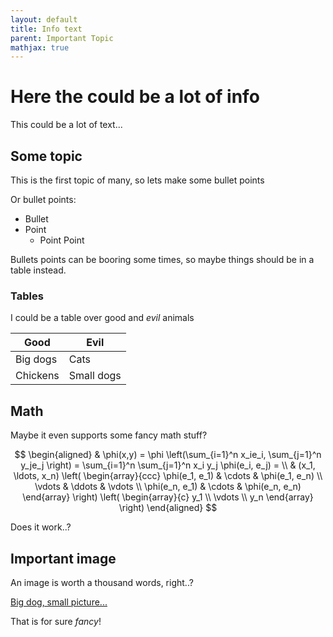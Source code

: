 ```yaml
---
layout: default
title: Info text
parent: Important Topic
mathjax: true
---
```


# Here the could be a lot of info
This could be a lot of text...

## Some topic

This is the first topic of many, so lets make some bullet points

Or bullet points:
- Bullet
- Point
  - Point Point

Bullets points can be booring some times, so maybe things should be in a table instead.

### Tables 

I could be a table over good and *evil* animals

| **Good** | **Evil** |
| ----------- | ----------- |
| Big dogs | Cats |
| Chickens | Small dogs |  


## Math

Maybe it even supports some fancy math stuff?

$$
\begin{aligned}
  & \phi(x,y) = \phi \left(\sum_{i=1}^n x_ie_i, \sum_{j=1}^n y_je_j \right)
  = \sum_{i=1}^n \sum_{j=1}^n x_i y_j \phi(e_i, e_j) = \\
  & (x_1, \ldots, x_n) \left( \begin{array}{ccc}
      \phi(e_1, e_1) & \cdots & \phi(e_1, e_n) \\
      \vdots & \ddots & \vdots \\
      \phi(e_n, e_1) & \cdots & \phi(e_n, e_n)
    \end{array} \right)
  \left( \begin{array}{c}
      y_1 \\
      \vdots \\
      y_n
    \end{array} \right)
\end{aligned}
$$

Does it work..? 
## Important image

An image is worth a thousand words, right..?

[Big dog, small picture...](../../assets/images/dog.PNG)

That is for sure *fancy*!

